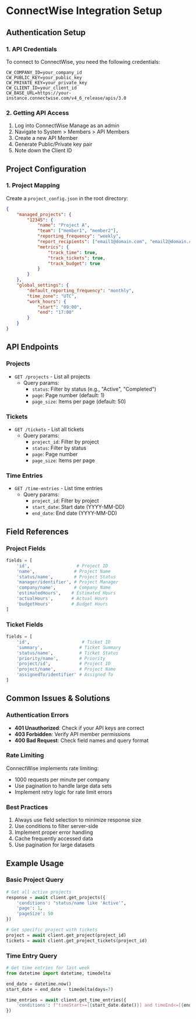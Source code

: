 # ConnectWise Integration Setup

## Authentication Setup

### 1. API Credentials
To connect to ConnectWise, you need the following credentials:
```env
CW_COMPANY_ID=your_company_id
CW_PUBLIC_KEY=your_public_key
CW_PRIVATE_KEY=your_private_key
CW_CLIENT_ID=your_client_id
CW_BASE_URL=https://your-instance.connectwise.com/v4_6_release/apis/3.0
```

### 2. Getting API Access
1. Log into ConnectWise Manage as an admin
2. Navigate to System > Members > API Members
3. Create a new API Member
4. Generate Public/Private key pair
5. Note down the Client ID

## Project Configuration

### 1. Project Mapping
Create a `project_config.json` in the root directory:

```json
{
    "managed_projects": {
        "12345": {
            "name": "Project A",
            "team": ["member1", "member2"],
            "reporting_frequency": "weekly",
            "report_recipients": ["email1@domain.com", "email2@domain.com"],
            "metrics": {
                "track_time": true,
                "track_tickets": true,
                "track_budget": true
            }
        }
    },
    "global_settings": {
        "default_reporting_frequency": "monthly",
        "time_zone": "UTC",
        "work_hours": {
            "start": "09:00",
            "end": "17:00"
        }
    }
}
```

## API Endpoints

### Projects
- `GET /projects` - List all projects
  - Query params:
    - `status`: Filter by status (e.g., "Active", "Completed")
    - `page`: Page number (default: 1)
    - `page_size`: Items per page (default: 50)

### Tickets
- `GET /tickets` - List all tickets
  - Query params:
    - `project_id`: Filter by project
    - `status`: Filter by status
    - `page`: Page number
    - `page_size`: Items per page

### Time Entries
- `GET /time-entries` - List time entries
  - Query params:
    - `project_id`: Filter by project
    - `start_date`: Start date (YYYY-MM-DD)
    - `end_date`: End date (YYYY-MM-DD)

## Field References

### Project Fields
```python
fields = [
    'id',                  # Project ID
    'name',               # Project Name
    'status/name',        # Project Status
    'manager/identifier', # Project Manager
    'company/name',       # Company Name
    'estimatedHours',    # Estimated Hours
    'actualHours',       # Actual Hours
    'budgetHours'        # Budget Hours
]
```

### Ticket Fields
```python
fields = [
    'id',                    # Ticket ID
    'summary',              # Ticket Summary
    'status/name',          # Ticket Status
    'priority/name',        # Priority
    'project/id',           # Project ID
    'project/name',         # Project Name
    'assignedTo/identifier' # Assigned To
]
```

## Common Issues & Solutions

### Authentication Errors
- **401 Unauthorized**: Check if your API keys are correct
- **403 Forbidden**: Verify API member permissions
- **400 Bad Request**: Check field names and query format

### Rate Limiting
ConnectWise implements rate limiting:
- 1000 requests per minute per company
- Use pagination to handle large data sets
- Implement retry logic for rate limit errors

### Best Practices
1. Always use field selection to minimize response size
2. Use conditions to filter server-side
3. Implement proper error handling
4. Cache frequently accessed data
5. Use pagination for large datasets

## Example Usage

### Basic Project Query
```python
# Get all active projects
response = await client.get_projects({
    'conditions': "status/name like 'Active'",
    'page': 1,
    'pageSize': 50
})

# Get specific project with tickets
project = await client.get_project(project_id)
tickets = await client.get_project_tickets(project_id)
```

### Time Entry Query
```python
# Get time entries for last week
from datetime import datetime, timedelta

end_date = datetime.now()
start_date = end_date - timedelta(days=7)

time_entries = await client.get_time_entries({
    'conditions': f"timeStart>=[{start_date.date()}] and timeEnd<=[{end_date.date()}]"
})
``` 